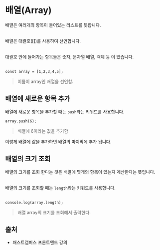 # 배열(Array)

배열은 여러개의 항목이 들어있는 리스트를 뜻합니다.<br><br>

배열은 대괄호([])를 사용하여 선언합니다.<br><br>

대괄호 안에 들어가는 항목들은 숫자, 문자열 배열, 객체 등 이 있습니다.<br><br>

```
const array = [1,2,3,4,5];
```
> 이름이 array인 배열을 선언함.

## 배열에 새로운 항목 추가
배열에 새로운 항목을 추가할 때는 `push`라는 키워드를 사용합니다.

```
array.push(6);
```
> 배열에 6이라는 값을 추가함

이렇게 배열에 값을 추가하면 배열의 마지막에 추가 됩니다.<br>

## 배열의 크기 조회
배열의 크기를 조회 한다는 것은 배열에 몇개의 항목이 있는지 계산한다는 뜻입니다.<br><br>

배열의 크기를 조회할 때는 `length`라는 키워드를 사용합니다.<br><br>

```
console.log(array.length);
```
> 배열 array의 크기를 조회해서 출력한다.

## 출처 
* 패스트캠퍼스 프론트엔드 강의
